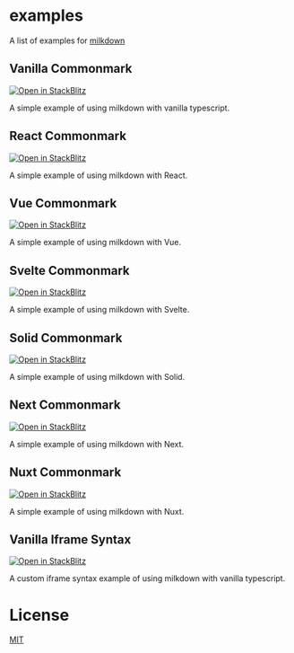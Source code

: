 # examples

A list of examples for [milkdown](https://milkdown.dev)

## Vanilla Commonmark

[![Open in StackBlitz](https://developer.stackblitz.com/img/open_in_stackblitz.svg)](https://stackblitz.com/github/Milkdown/examples/tree/main/vanilla-commonmark)

A simple example of using milkdown with vanilla typescript.

## React Commonmark

[![Open in StackBlitz](https://developer.stackblitz.com/img/open_in_stackblitz.svg)](https://stackblitz.com/github/Milkdown/examples/tree/main/react-commonmark)

A simple example of using milkdown with React.

## Vue Commonmark

[![Open in StackBlitz](https://developer.stackblitz.com/img/open_in_stackblitz.svg)](https://stackblitz.com/github/Milkdown/examples/tree/main/vue-commonmark)

A simple example of using milkdown with Vue.

## Svelte Commonmark

[![Open in StackBlitz](https://developer.stackblitz.com/img/open_in_stackblitz.svg)](https://stackblitz.com/github/Milkdown/examples/tree/main/svelte-commonmark)

A simple example of using milkdown with Svelte.

## Solid Commonmark

[![Open in StackBlitz](https://developer.stackblitz.com/img/open_in_stackblitz.svg)](https://stackblitz.com/github/Milkdown/examples/tree/main/solid-commonmark)

A simple example of using milkdown with Solid.

## Next Commonmark

[![Open in StackBlitz](https://developer.stackblitz.com/img/open_in_stackblitz.svg)](https://stackblitz.com/github/Milkdown/examples/tree/main/next-commonmark)

A simple example of using milkdown with Next.

## Nuxt Commonmark

[![Open in StackBlitz](https://developer.stackblitz.com/img/open_in_stackblitz.svg)](https://stackblitz.com/github/Milkdown/examples/tree/main/nuxt-commonmark)

A simple example of using milkdown with Nuxt.

## Vanilla Iframe Syntax

[![Open in StackBlitz](https://developer.stackblitz.com/img/open_in_stackblitz.svg)](https://stackblitz.com/github/Milkdown/examples/tree/main/vanilla-iframe-syntax)

A custom iframe syntax example of using milkdown with vanilla typescript.

# License

[MIT](/LICENSE)
